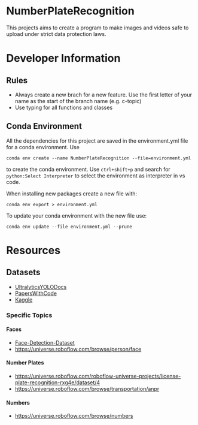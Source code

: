 # NumberPlateRecognition

This projects aims to create a program to make images and videos safe to upload under strict data protection laws.

# Developer Information

## Rules

- Always create a new brach for a new feature. Use the first letter of your name as the start of the branch name (e.g. c-topic)
- Use typing for all functions and classes

## Conda Environment

All the dependencies for this project are saved in the environment.yml file for a conda environment. Use
```
conda env create --name NumberPlateRecognition --file=environment.yml
```
to create the conda environment. Use `ctrl+shift+p` and search for `python:Select Interpreter` to select the environment as interpreter in vs code.

When installing new packages create a new file with:
```
conda env export > environment.yml
```
To update your conda environment with the new file use:
```
conda env update --file environment.yml --prune
```

# Resources

## Datasets
- [UltralyticsYOLODocs](https://docs.ultralytics.com/datasets/detect/#usage)
- [PapersWithCode](https://paperswithcode.com/datasets?task=object-detection&mod=images&page=1)
- [Kaggle](https://www.kaggle.com/datasets?tags=13207-Computer+Vision)

### Specific Topics
#### Faces
- [Face-Detection-Dataset](https://www.kaggle.com/datasets/fareselmenshawii/face-detection-dataset)
- <https://universe.roboflow.com/browse/person/face>

#### Number Plates
- <https://universe.roboflow.com/roboflow-universe-projects/license-plate-recognition-rxg4e/dataset/4>
- <https://universe.roboflow.com/browse/transportation/anpr>

#### Numbers
- <https://universe.roboflow.com/browse/numbers>